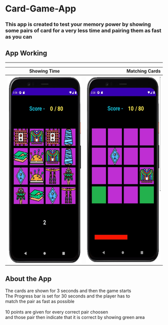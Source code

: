 # Card-Game-App
### This app is created to test your memory power by showing some pairs of card for a very less time and pairing them as fast as you can  

## App Working
-------
| Showing Time        |   Matching Cards             | 
| ------------- | ---------:|
| <img src ="screen1.jpg" height = "600" width = "300">     | <img src ="screen2.jpg" height = "600" width = "300">|

## About the App
The cards are shown for 3 seconds and then the game starts <br />
The Progress bar is set for 30 seconds and the player has to <br />
match the pair as fast as possible <br /><br />
10 points are given for every correct pair choosen <br />
and those pair then indicate that it is correct by showing green area
